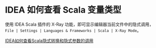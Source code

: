# IDEA 如何查看 Scala 变量类型

使用 IDEA Scala 插件的 X-Ray 功能，即可显示编辑器当前文件中的隐式调用，`File | Settings | Languages & Frameworks | Scala | X-Ray Mode`。

[IDEA如何查看Scala隐式转换和隐式参数的调用](work/programming/Scala/solution/IDEA如何查看Scala隐式转换和隐式参数的调用.md)